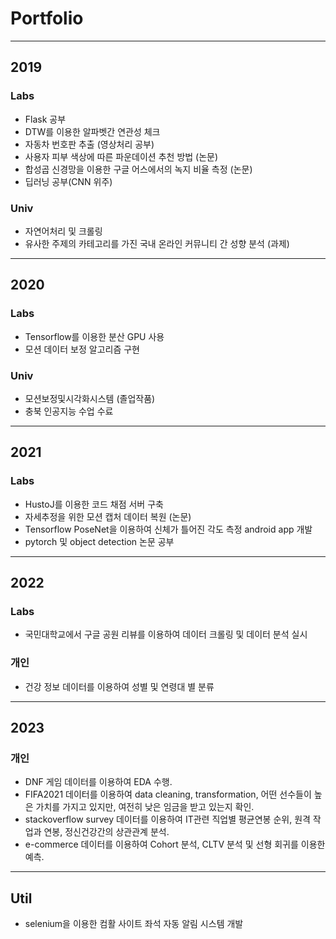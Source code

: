 # Portfolio

***

## 2019
### Labs
* Flask 공부
* DTW를 이용한 알파벳간 연관성 체크
* 자동차 번호판 추출 (영상처리 공부)
* 사용자 피부 색상에 따른 파운데이션 추천 방법 (논문)
* 합성곱 신경망을 이용한 구글 어스에서의 녹지 비율 측정 (논문)
* 딥러닝 공부(CNN 위주)

### Univ
* 자연어처리 및 크롤링 
* 유사한 주제의 카테고리를 가진 국내 온라인 커뮤니티 간 성향 분석 (과제)

***

## 2020
### Labs
* Tensorflow를 이용한 분산 GPU 사용
* 모션 데이터 보정 알고리즘 구현

### Univ
* 모션보정및시각화시스템 (졸업작품)
* 충북 인공지능 수업 수료

***

## 2021
### Labs
* HustoJ를 이용한 코드 채점 서버 구축
* 자세추정을 위한 모션 캡처 데이터 복원 (논문)
* Tensorflow PoseNet을 이용하여 신체가 틀어진 각도 측정 android app 개발
* pytorch 및 object detection 논문 공부

***

## 2022
### Labs
* 국민대학교에서 구글 공원 리뷰를 이용하여 데이터 크롤링 및 데이터 분석 실시
### 개인
* 건강 정보 데이터를 이용하여 성별 및 연령대 별 분류

***

## 2023
### 개인
* DNF 게임 데이터를 이용하여 EDA 수행.
* FIFA2021 데이터를 이용하여 data cleaning, transformation, 어떤 선수들이 높은 가치를 가지고 있지만, 여전히 낮은 임금을 받고 있는지 확인.
* stackoverflow survey 데이터를 이용하여 IT관련 직업별 평균연봉 순위, 원격 작업과 연봉, 정신건강간의 상관관계 분석.
* e-commerce 데이터를 이용하여 Cohort 분석, CLTV 분석 및 선형 회귀를 이용한 예측.

***

## Util
* selenium을 이용한 컴활 사이트 좌석 자동 알림 시스템 개발
